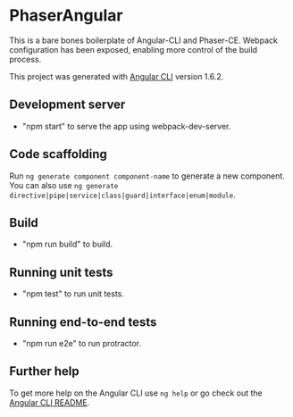 # PhaserAngular

This is a bare bones boilerplate of Angular-CLI and Phaser-CE. Webpack configuration has been exposed, enabling more control of the build process. 

This project was generated with [Angular CLI](https://github.com/angular/angular-cli) version 1.6.2.

## Development server
   
   - "npm start" to serve the app using webpack-dev-server.

## Code scaffolding

Run `ng generate component component-name` to generate a new component. You can also use `ng generate directive|pipe|service|class|guard|interface|enum|module`.

## Build

- "npm run build" to build.

## Running unit tests

- "npm test" to run unit tests.

## Running end-to-end tests

- "npm run e2e" to run protractor.

## Further help

To get more help on the Angular CLI use `ng help` or go check out the [Angular CLI README](https://github.com/angular/angular-cli/blob/master/README.md).
